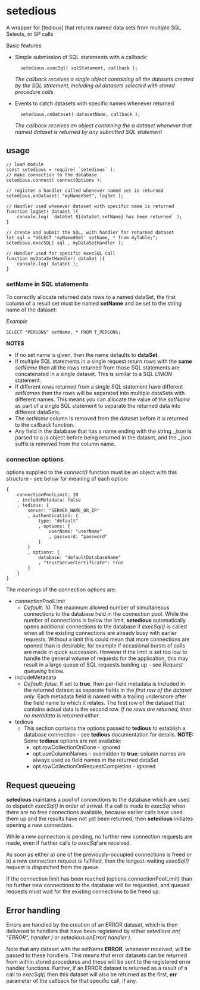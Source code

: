 # setedious
A wrapper for [tedious] that returns named data sets from multiple SQL Selects, or SP calls

Basic features
* Simple submission of SQL statements with a callback:
    
        setedious.execSql( sqlStatement, callback );
    *The callback receives a single object containing all the datasets created by the SQL statement, including all datasets selected with stored procedure calls*

* Events to catch datasets with specific names whenever returned
    
        setedious.onDataset( datasetName, callback );
    *The callback receives an object containing the a dataset whenever that named dataset is returned by any submitted SQL statement*
    

## usage

    // load module
    const setedious = require( `setedious` );
    // make connection to the database
    setedious.connect( connectOptions );

    // register a handler called whenever named set is returned
    setedious.onDataset( "myNamedSet", logSet );
    
    // Handler used whenever dataset with specific name is returned
    function logSet( dataSet ){
        console.log( `dataSet ${dataSet.setName} has been returned` );
    }

    // create and submit the SQL, with handler for returned dataset
    let sql = "SELECT 'myNamedSet' setName, * from myTable;";
    setedious.execSQL( sql , myDataSetHandler );

    // Handler used for specific execSQL call
    function myDataSetHandler( dataSet ){
        console.log( dataSet );
    }
### setName in SQL statements
To correctly allocate returned data rows to a named dataSet, the first column of a result set must be named **setName** and be set to the string name of the dataset:

*Example*

    SELECT "PERSONS" setName, * FROM T_PERSONS;
**NOTES**
 * If no set name is given, then the name defaults to **dataSet**. 
* If multiple SQL statements in a single request return rows with the **same** *setName* then all the rows returned from those SQL statements are concatenated in a single dataset. This is similar to a SQL *UNION* statement.
* If different rows returned from a single SQL statement have different *setNames* then the rows will be separated into multiple dataSets with different names. This means you can allocate the value of the *setName* as part of a single SQL statement to separate the returned data into different dataSets.
* The *setName* column is removed from the dataset before it is returned to the callback function.
* Any field in the database that has a name ending with the string *_json* is parsed to a js object before being returned in the dataset, and the *_json* suffix is removed from the column name.

### connection options
options supplied to the *connect()* function must be an object with this structure - see below for meaning of each option:

    {
        connectionPoolLimit: 10
        , includeMetadata: false 
        , tedious: {
            server: "SERVER_NAME_OR_IP"
            , authentication: {
                type: "default"
                , options: { 
                    userName: "userName"
                    , password: "password"
                }
            }
            , options: {
                database: "defaultDatabaseName"
                , "trustServerCertificate": true
            }
        }
    }

The meanings of the connection options are:
* connectionPoolLimit
    * *Default: 10*. The maximum allowed number of simultaneous connections to the database held in the connection pool. While the number of connections is below the limit, **setedious** automatically opens additional connections to the database if *execSql()* is called when all the existing connections are already busy with earlier requests. Without a limit this could mean that more connections are opened than is desirable, for example if occasional bursts of calls are made in quick succession. However if the limit is set too low to handle the general volume of requests for the application, this may result in a large queue of SQL requests buiding up - see *Request queueing* below.
* includeMetadata
    * *Default: false*. If set to **true**, then per-field metadata is included in the returned dataset as separate fields in the *first row of the dataset only*. Each metadata field is named with a trailing underscore after the field name to which it relates. The first row of the dataset that contains actual data is the second row. *If no rows are returned, then no metadata is returned either*.
* tedious
    * This section contains the options passed to **tedious** to establish a database connection - see **tedious** documentation for details. **NOTE:** Some **tedious** options are not available:
        * opt.rowCollectionOnDone - ignored
        * opt.useColumnNames - overridden to **true**: column names are always used as field names in the returned dataSet
        * opt.rowCollectionOnRequestCompletion - ignored
## Request queueing
**setedious** maintains a pool of connections to the database which are used to dispatch *execSql()* in order of arrival. If a call is made to *execSql* when there are no free connections available, because earlier calls have used them up and the results have not yet been returned, then **setedious** initiates opening a new connection.

While a new connection is pending, no further new connection requests are made, even if further calls to *execSql* are received.

As soon as either a) one of the previously-occupied connections is freed or b) a new connection request is fulfilled, then the longest-waiting *execSql()* request is dispatched from the queue.

If the connection limit has been reached (options.connectionPoolLimit) than no further new connections to the database will be requested, and queued requests must wait for the existing connections to be freed up.

## Error handling
Errors are handled by the creation of an ERROR dataset, which is then delivered to handlers that have been registered by either *setedious.on( "ERROR", handler )* or *setedious.onError( handler )*.

Note that any dataset with the setName **ERROR**, whenever received, will be passed to these handlers. This means that error datasets can be returned from within stored procedures and these will be sent to the registered error handler functions. Further, if an ERROR dataset is returned as a result of a call to *execSql()* then this dataset will also be returned as the first, **err** parameter of the callback for that specific call, if any.